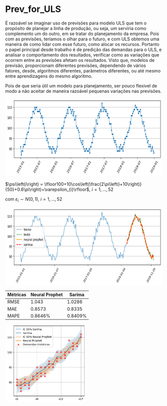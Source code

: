 # Prev_for_ULS

É razoável se imaginar uso de previsões para modelo ULS que tem o propósito de planejar a linha de produção, ou seja, um serviria como complemento um do outro, em se tratar do planejamento da empresa. Pois com as previsões, teríamos o olhar para o futuro, e com ULS obtemos uma maneira de como lidar com esse futuro, como alocar os recursos.
 Portanto o papel principal desde trabalho é de predição das demandas para o ULS, e analisar o comportamento dos resultados, verificar como as variações que ocorrem entre as previsões afetam os resultados. Visto que, modelos de previsão, proporcionam diferentes previsões, dependendo de vários fatores, desde, algoritmos diferentes, parâmetros diferentes, ou até mesmo entre aprendizagens do mesmo algoritmo.

Pois de que seria útil um modelo para planejamento, ser pouco flexivel de modo a não aceitar de maneira razoável pequenas variações nas previsões.





<img height="250em" src="https://github.com/MarcioB1999/Prev_For_ULS/blob/main/Resultados/img/Demandas.png/">

$\psi\left(i\right) = \lfloor100+10\cos\left(\frac{2\pi\left(i+10\right)}{50}+0.6\pi\right)+\varepsilon_{i}\rfloor$, $i=1,...,52$

com $\varepsilon_{i}\sim N\left(0,1\right)$, $i=1,...,52$

<img height="250em" src="https://github.com/MarcioB1999/Prev_For_ULS/blob/main/Resultados/img/prev_testes.png">


|Métricas | Neural Prophet | Sarima    |
|---------|----------------|-----------|             
|RMSE     | $1.043$        | $1.0286$  |
|MAE      | $0.8573$       | $0.8335$  |
|MAPE     | $0.8646$%     | $0.8409$%|

<img height="250em" src="https://github.com/MarcioB1999/Prev_For_ULS/blob/main/Resultados/img/IC.png">
